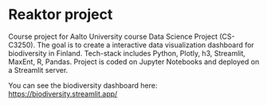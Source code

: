 # Reaktor project

Course project for Aalto University course Data Science Project (CS-C3250). The goal is to create a interactive data visualization dashboard for biodiversity in Finland. Tech-stack includes Python, Plotly, h3, Streamlit, MaxEnt, R, Pandas. Project is coded on Jupyter Notebooks and deployed on a Streamlit server.

You can see the biodiversity dashboard here:
https://biodiversity.streamlit.app/
